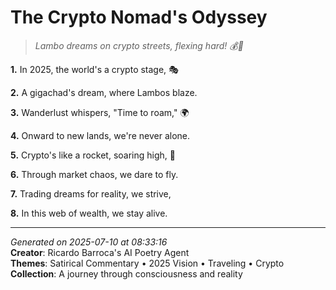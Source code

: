 # The Crypto Nomad's Odyssey

> *Lambo dreams on crypto streets, flexing hard! 💰🚗*

**1.** In 2025, the world's a crypto stage, 🎭


**2.** A gigachad's dream, where Lambos blaze.


**3.** Wanderlust whispers, "Time to roam," 🌍


**4.** Onward to new lands, we're never alone.


**5.** Crypto's like a rocket, soaring high, 🚀


**6.** Through market chaos, we dare to fly.


**7.** Trading dreams for reality, we strive,


**8.** In this web of wealth, we stay alive.



---

*Generated on 2025-07-10 at 08:33:16*  
**Creator**: Ricardo Barroca's AI Poetry Agent  
**Themes**: Satirical Commentary • 2025 Vision • Traveling • Crypto  
**Collection**: A journey through consciousness and reality